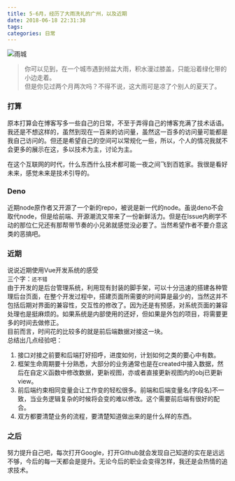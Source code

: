 ```yaml
---
title: 5-6月，经历了大雨洗礼的广州，以及近期
date: 2018-06-18 22:31:38
tags:
categories: 日常
---
```

![雨城](http://p7b9iw239.bkt.clouddn.com/%E9%9B%A8%E5%9F%8E.jpg)
> 你可以见到，在一个城市遇到倾盆大雨，积水漫过膝盖，只能沿着绿化带的小边走着。  
> 但是你见过两个月两次吗？不得不说，这大雨可是凉了个别人的夏天了。

### 打算
原本打算会在博客写多一些自己的日常，不至于弄得自己的博客充满了技术话语。我还是不想这样的，虽然到现在一百来的访问量，虽然这一百多的访问量可能都是我自己访问的。但还是希望自己的空间可以常规化一些，所以，个人的情况我就不会更多的展示在这，多以技术为主，讨论为主。  
  
在这个互联网的时代，什么东西什么技术都可能一夜之间飞到百姓家。我很是看好未来，感觉未来是技术引导的。

<!--more-->

### Deno
近期node原作者又开源了一个新的repo，被说是新一代的node。虽说deno不会取代node，但是给前端、开源潮流又带来了一份新鲜活力。但是在Issue内刷学不动的那位仁兄还有那帮带节奏的小兄弟就感觉没必要了。当然希望作者不要介意这类的恶搞吧。

### 近期
说说近期使用Vue开发系统的感受  
三个字：`还不错`  
由于开发的是后台管理系统，利用现有封装的脚手架，可以十分迅速的搭建各种管理后台页面，在整个开发过程中，搭建页面所需要的时间算是最少的，当然这并不包括后期对界面的兼容性，交互性的修改了。因为还是有预感，对系统页面的兼容处理也是挺麻烦的。如果系统是内部使用的还好，但如果是外包的项目，将需要更多的时间去做修正。  
目前而言，时间花的比较多的就是前后端数据对接这一块。  
总结出几点经验吧：
1. 接口对接之前要和后端打好招呼，进度如何，计划如何之类的要心中有数。
2. 框架生命周期要十分熟悉，大部分的业务通常也是在created中接入数据，然后在自定义函数中修改数据，更新视图，亦或者直接更新视图内的obj已更新view。
3. 前后端约束相同变量会让工作变的轻松很多。前端和后端变量名(字段名)不一致，当业务逻辑复杂的时候将会变的难以修改。这个需要前后端有很好的配合。
4. 双方都要清楚业务的流程，要清楚知道做出来的是什么样的东西。

### 之后
努力提升自己吧，每次打开Google，打开Github就会发现自己知道的实在是远远不够，今后的每一天都会是提升。无论今后的职业会变得怎样，我还是会热情的追求技术。